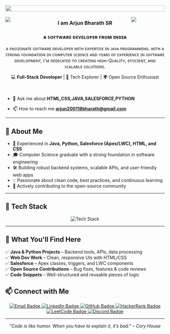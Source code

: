 
 <img src="https://i.imgur.com/dBaSKWF.gif" height="20" width="100%">
<div style="position: fixed; top: 0; left: 0; width: 100%; display: flex; justify-content: center; align-items: flex-start; z-index: 9999;">
  <img src="dd-ezgif.com-video-to-gif-converter.gif" alt="Animated GIF" style=" height: 00PX; width: 1200px">
</div>



<img align="left" src="https://user-images.githubusercontent.com/65187002/144930161-2f783401-8d27-4fdf-a2f7-cc0ba32f1f1f.gif" width="21%" style="display:inline;"><img align="right" src="https://user-images.githubusercontent.com/65187002/144930161-2f783401-8d27-4fdf-a2f7-cc0ba32f1f1f.gif" width="21%" style="display:inline;">
<h3 align="center">I am Arjun Bharath SR​</h3>
<h3 align="center">​ᴀ ꜱᴏꜰᴛᴡᴀʀᴇ ᴅᴇᴠᴇʟᴏᴘᴇʀ ꜰʀᴏᴍ ɪɴᴅɪᴀ​</h3>
<p align="center">ᴀ ᴘᴀꜱꜱɪᴏɴᴀᴛᴇ ꜱᴏꜰᴛᴡᴀʀᴇ ᴅᴇᴠᴇʟᴏᴘᴇʀ ᴡɪᴛʜ ᴇxᴘᴇʀᴛɪꜱᴇ ɪɴ ᴊᴀᴠᴀ ᴘʀᴏɢʀᴀᴍᴍɪɴɢ. ᴡɪᴛʜ ᴀ ꜱᴛʀᴏɴɢ ꜰᴏᴜɴᴅᴀᴛɪᴏɴ ɪɴ ᴄᴏᴍᴘᴜᴛᴇʀ ꜱᴄɪᴇɴᴄᴇ ᴀɴᴅ ʏᴇᴀʀꜱ ᴏꜰ ᴇxᴘᴇʀɪᴇɴᴄᴇ ɪɴ ꜱᴏꜰᴛᴡᴀʀᴇ ᴅᴇᴠᴇʟᴏᴘᴍᴇɴᴛ, ɪ'ᴍ ᴅᴇᴅɪᴄᴀᴛᴇᴅ ᴛᴏ ᴄʀᴇᴀᴛɪɴɢ ʜɪɢʜ-Qᴜᴀʟɪᴛʏ, ᴇꜰꜰɪᴄɪᴇɴᴛ, ᴀɴᴅ ꜱᴄᴀʟᴀʙʟᴇ ꜱᴏʟᴜᴛɪᴏɴꜱ.</p>
 <p align="center">💻 <strong>Full-Stack Developer</strong> | 🧠 Tech Explorer | 🌍 Open Source Enthusiast</p>
<p align="center"> <br>


- 💬 Ask me about **HTML,CSS,JAVA,SALESFORCE,PYTHON**

- 📫 How to reach me **arjun200118bharath@gmail.com**
<!-- GitHub Profile README Section -->

 
</p>

---

## 🧩 About Me

- 🧠 Experienced in <strong>Java, Python, Salesforce (Apex/LWC), HTML, and CSS</strong>
- 🎓 Computer Science graduate with a strong foundation in software engineering
- 🛠️ Building robust backend systems, scalable APIs, and user-friendly web apps
- 💡 Passionate about clean code, best practices, and continuous learning
- 🌟 Actively contributing to the open-source community

---

## 🚀 Tech Stack

<p align="center">
  <img src="https://skillicons.dev/icons?i=java,python,salesforce,html,css,javascript,git,github,maven,vscode,linux" alt="Tech Stack" />
</p>

---

## 📌 What You'll Find Here

✅ <strong>Java & Python Projects</strong> – Backend tools, APIs, data processing  
✅ <strong>Web Dev Work</strong> – Clean, responsive UIs with HTML/CSS  
✅ <strong>Salesforce</strong> – Apex classes, triggers, and LWC components  
✅ <strong>Open Source Contributions</strong> – Bug fixes, features & code reviews  
✅ <strong>Code Snippets</strong> – Well-structured and reusable pieces of logic  


## 📫 Connect with Me

<p align="center">
  <a href="mailto:your-arjun200118bharath@gmail.com">
    <img src="https://img.shields.io/badge/Email-D14836?style=for-the-badge&logo=gmail&logoColor=white" alt="Email Badge" />
  </a>
  <a href="https://www.linkedin.com/in/arjun-bharath-99150422a/">
    <img src="https://img.shields.io/badge/LinkedIn-0077B5?style=for-the-badge&logo=linkedin&logoColor=white" alt="LinkedIn Badge" />
  </a>
  <a href="https://github.com/arjunnbharath">
    <img src="https://img.shields.io/badge/GitHub-100000?style=for-the-badge&logo=github&logoColor=white" alt="GitHub Badge" />
  </a>
  <a href="https://www.hackerrank.com/profile/arjun200118bhar1">
    <img src="https://img.shields.io/badge/HackerRank-2EC866?style=for-the-badge&logo=hackerrank&logoColor=white" alt="HackerRank Badge" />
  </a>
  <a href="https://www.leetcode.com/arjun_bharath">
    <img src="https://img.shields.io/badge/LeetCode-FFA116?style=for-the-badge&logo=leetcode&logoColor=black" alt="LeetCode Badge" />
  </a>
  <a href="https://discord.com/users/its.me.arjun">
    <img src="https://img.shields.io/badge/Discord-5865F2?style=for-the-badge&logo=discord&logoColor=white" alt="Discord Badge" />
  </a>
</p>

---

<p align="center">
  <em>"Code is like humor. When you have to explain it, it’s bad." – Cory House</em>
</p>





